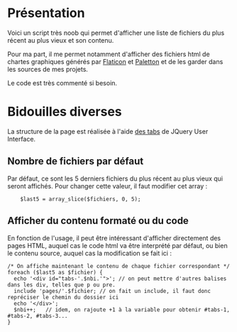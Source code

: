 # Présentation

Voici un script très noob qui permet d'afficher une liste de fichiers du plus récent au plus vieux et son contenu.

Pour ma part, il me permet notamment d'afficher des fichiers html de chartes graphiques générés par [Flaticon](http://flaticon.com) et [Paletton](http://paletton.com) et de les garder dans les sources de mes projets.

Le code est très commenté si besoin.

# Bidouilles diverses

La structure de la page est réalisée à l'aide [des tabs](https://jqueryui.com/tabs/#default) de JQuery User Interface.

## Nombre de fichiers par défaut

Par défaut, ce sont les 5 derniers fichiers du plus récent au plus vieux qui seront affichés. Pour changer cette valeur, il faut modifier cet array :

        $last5 = array_slice($fichiers, 0, 5);
        
## Afficher du contenu formaté ou du code

En fonction de l'usage, il peut être intéressant d'afficher directement des pages HTML, auquel cas le code html va être interprété par défaut, ou bien le contenu source, auquel cas la modification se fait ici :

    /* On affiche maintenant le contenu de chaque fichier correspondant */
    foreach ($last5 as $fichier) {	
      echo '<div id="tabs-'.$nbi.'">'; // on peut mettre d'autres balises dans les div, telles que p ou pre.
      include 'pages/'.$fichier; // on fait un include, il faut donc repréciser le chemin du dossier ici
      echo '</div>';	
      $nbi++;	// idem, on rajoute +1 à la variable pour obtenir #tabs-1, #tabs-2, #tabs-3...	
    }
